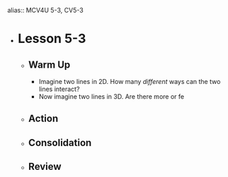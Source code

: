 alias:: MCV4U 5-3, CV5-3

- # Lesson 5-3
	- ## Warm Up
		- Imagine two lines in 2D. How many *different* ways can the two lines interact?
		- Now imagine two lines in 3D. Are there more or fe
	- ## Action
	- ## Consolidation
	- ## Review